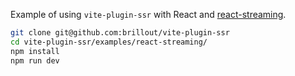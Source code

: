 Example of using `vite-plugin-ssr` with React and [react-streaming](https://github.com/brillout/react-streaming).

```bash
git clone git@github.com:brillout/vite-plugin-ssr
cd vite-plugin-ssr/examples/react-streaming/
npm install
npm run dev
```

